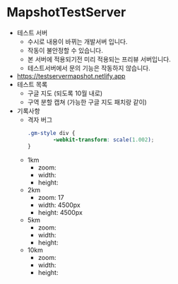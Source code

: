 # MapshotTestServer
- 테스트 서버
    - 수시로 내용이 바뀌는 개발서버 입니다. 
    - 작동이 불안정할 수 있습니다.
    - 본 서버에 적용되기전 미리 적용되는 프리뷰 서버입니다.
    - 테스트서버에서 문의 기능은 작동하지 않습니다.
- https://testservermapshot.netlify.app
- 테스트 목록 
    - 구글 지도 (되도록 10월 내로)
    - 구역 분할 캡쳐 (가능한 구글 지도 패치랑 같이)
- 기록사항
    - 격자 버그
        ```css
        .gm-style div {
                -webkit-transform: scale(1.002);
        }
        ```
    - 1km
        - zoom:
        - width:
        - height:
    - 2km
        - zoom: 17
        - width: 4500px
        - height: 4500px
    - 5km
        - zoom: 
        - width:
        - height:
    - 10km
        - zoom: 
        - width: 
        - height: 